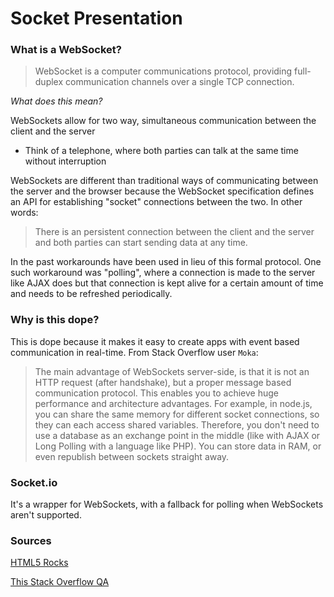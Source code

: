 # Socket Presentation

### What is a WebSocket?

> WebSocket is a computer communications protocol, providing full-duplex communication channels over a single TCP connection.

_What does this mean?_

WebSockets allow for two way, simultaneous communication between the client and the server

* Think of a telephone, where both parties can talk at the same time without interruption

WebSockets are different than traditional ways of communicating between the server and the browser because the WebSocket specification defines an API for establishing "socket" connections between the two. In other words:

> There is an persistent connection between the client and the server and both parties can start sending data at any time.

In the past workarounds have been used in lieu of this formal protocol. One such workaround was "polling", where a connection is made to the server like AJAX does but that connection is kept alive for a certain amount of time and needs to be refreshed periodically.


### Why is this dope?

This is dope because it makes it easy to create apps with event based communication in real-time. From Stack Overflow user `Moka`:

> The main advantage of WebSockets server-side, is that it is not an HTTP request (after handshake), but a proper message based communication protocol. This enables you to achieve huge performance and architecture advantages. For example, in node.js, you can share the same memory for different socket connections, so they can each access shared variables. Therefore, you don't need to use a database as an exchange point in the middle (like with AJAX or Long Polling with a language like PHP). You can store data in RAM, or even republish between sockets straight away.

### Socket.io

It's a wrapper for WebSockets, with a fallback for polling when WebSockets aren't supported.


### Sources 

[HTML5 Rocks](https://www.html5rocks.com/en/tutorials/websockets/basics/)

[This Stack Overflow QA](http://stackoverflow.com/questions/10028770/in-what-situations-would-ajax-long-short-polling-be-preferred-over-html5-websock)
